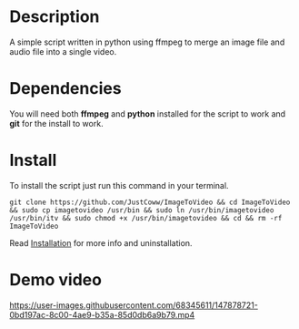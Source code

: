 # Description
A simple script written in python using ffmpeg to merge an image file and audio file into a single video.


# Dependencies
You will need both **ffmpeg** and **python** installed for the script to work and **git** for the install to work.

# Install
To install the script just run this command in your terminal.
  ```
  git clone https://github.com/JustCoww/ImageToVideo && cd ImageToVideo && sudo cp imagetovideo /usr/bin && sudo ln /usr/bin/imagetovideo /usr/bin/itv && sudo chmod +x /usr/bin/imagetovideo && cd && rm -rf ImageToVideo
  ```
  
Read [Installation](https://github.com/JustCoww/ImageToVideo/blob/main/Installation.md) for more info and uninstallation.


# Demo video

https://user-images.githubusercontent.com/68345611/147878721-0bd197ac-8c00-4ae9-b35a-85d0db6a9b79.mp4

